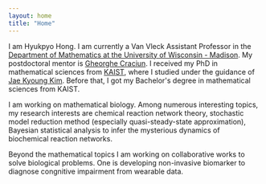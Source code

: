 ```yaml
---
layout: home
title: "Home"
---
```


I am Hyukpyo Hong. I am currently a Van Vleck Assistant Professor in the [Department of Mathematics at the University of Wisconsin - Madison](https://math.wisc.edu/). My postdoctoral mentor is [Gheorghe Craciun](https://people.math.wisc.edu/~craciun/). I received my PhD in mathematical sciences from [KAIST](https://mathsci.kaist.ac.kr/home/en/), where I studied under the guidance of [Jae Kyoung Kim](http://mathsci.kaist.ac.kr/~jaekkim/). Before that, I got my Bachelor's degree in mathematical sciences from KAIST.

I am working on mathematical biology. Among numerous interesting topics, my research interests are chemical reaction network theory, stochastic model reduction method (especially quasi-steady-state approximation), Bayesian statistical analysis to infer the mysterious dynamics of biochemical reaction networks.

Beyond the mathematical topics I am working on collaborative works to solve biological problems. One is developing non-invasive biomarker to diagnose congnitive impairment from wearable data.